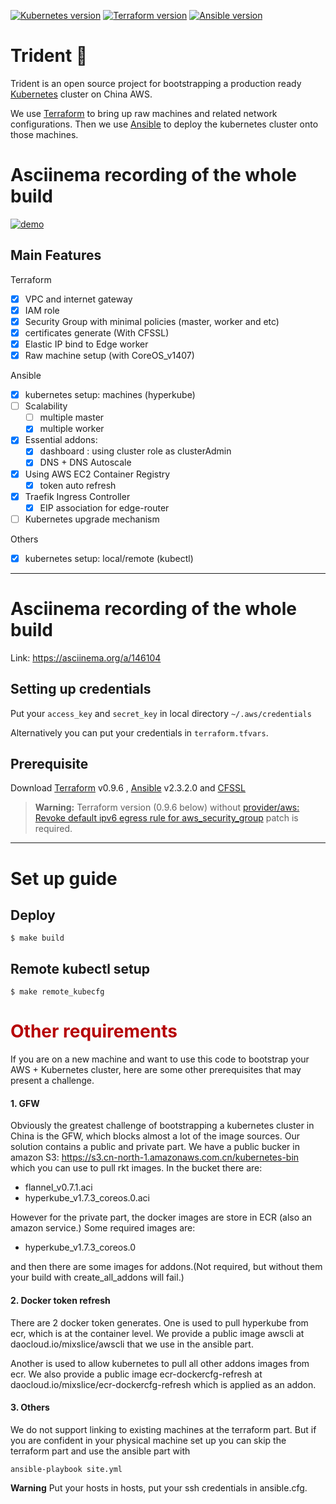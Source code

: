 [![Kubernetes version](https://img.shields.io/badge/kubernetes-1.7.3-brightgreen.svg)](https://github.com/mixslice/trident)
[![Terraform version](https://img.shields.io/badge/terraform-0.9.6-brightgreen.svg)](https://github.com/mixslice/trident)
[![Ansible version](https://img.shields.io/badge/ansible-2.3.2.0-brightgreen.svg)](https://github.com/mixslice/trident)

# Trident 🔱

Trident is an open source project for bootstrapping a production ready [Kubernetes] cluster on China AWS.

We use [Terraform] to bring up raw machines and related network configurations. Then we use [Ansible] to deploy the kubernetes cluster onto those machines.

# Asciinema recording of the whole build
[![demo](https://asciinema.org/a/r15Q5nbKunvhZ3BkUhNfWtBYP.png)](https://asciinema.org/a/r15Q5nbKunvhZ3BkUhNfWtBYP?autoplay=1)

## Main Features
Terraform
- [x] VPC and internet gateway
- [x] IAM role
- [x] Security Group with minimal policies (master, worker and etc)
- [x] certificates generate (With CFSSL)
- [x] Elastic IP bind to Edge worker
- [x] Raw machine setup (with CoreOS_v1407)

Ansible
- [x] kubernetes setup: machines (hyperkube)
- [ ] Scalability
  - [ ] multiple master
  - [x] multiple worker
- [x] Essential addons:
  - [x] dashboard : using cluster role as clusterAdmin
  - [x] DNS + DNS Autoscale
- [x] Using AWS EC2 Container Registry
  - [x] token auto refresh
- [x] Traefik Ingress Controller
  - [x] EIP association for edge-router
- [ ] Kubernetes upgrade mechanism

Others
- [x] kubernetes setup: local/remote (kubectl)

---

# Asciinema recording of the whole build
Link: https://asciinema.org/a/146104

## Setting up credentials
Put your `access_key` and `secret_key` in local directory `~/.aws/credentials`

Alternatively you can put your credentials in `terraform.tfvars`.

## Prerequisite

Download
[Terraform] v0.9.6 , [Ansible] v2.3.2.0 and [CFSSL]

> **Warning:** Terraform version (0.9.6 below) without [provider/aws: Revoke default ipv6 egress rule for aws_security_group](https://github.com/hashicorp/terraform/pull/15075) patch is required.
---

# Set up guide

## Deploy
```
$ make build
```
## Remote kubectl setup
```
$ make remote_kubecfg
```

# <span style="color:#b60205"> Other requirements </span>
If you are on a new machine and want to use this code to bootstrap your AWS + Kubernetes cluster, here are some other prerequisites that may present a challenge.

#### 1. GFW
Obviously the greatest challenge of bootstrapping a kubernetes cluster in China is the GFW, which blocks almost a lot of the image sources. Our solution contains a public and private part. We have a public bucker in amazon S3: https://s3.cn-north-1.amazonaws.com.cn/kubernetes-bin which you can use to pull rkt images. In the bucket there are:
- flannel_v0.7.1.aci
- hyperkube_v1.7.3_coreos.0.aci

However for the private part, the docker images are store in ECR (also an amazon service.) Some required images are:
- hyperkube_v1.7.3_coreos.0

and then there are some images for addons.(Not required, but without them your build with create_all_addons will fail.)

#### 2. Docker token refresh
There are 2 docker token generates.
One is used to pull hyperkube from ecr, which is at the container level. We provide a public image awscli at daocloud.io/mixslice/awscli that we use in the ansible part.

Another is used to allow kubernetes to pull all other addons images from ecr. We also provide a public image ecr-dockercfg-refresh at daocloud.io/mixslice/ecr-dockercfg-refresh which is applied as an addon.

#### 3. Others
We do not support linking to existing machines at the terraform part. But if you are confident in your physical machine set up you can skip the terraform part and use the ansible part with
```
ansible-playbook site.yml
```
**Warning**
Put your hosts in hosts, put your ssh credentials in ansible.cfg.

[Ansible]:(https://www.ansible.com/)
[CFSSL]:(https://cfssl.org/)
[Kubernetes]:(http://kubernetes.io/)
[Terraform]:(https://www.terraform.io/)
